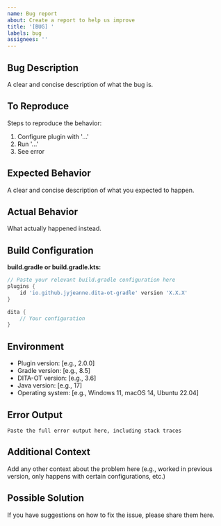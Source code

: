 ```yaml
---
name: Bug report
about: Create a report to help us improve
title: '[BUG] '
labels: bug
assignees: ''
---
```


## Bug Description
A clear and concise description of what the bug is.

## To Reproduce
Steps to reproduce the behavior:
1. Configure plugin with '...'
2. Run '...'
3. See error

## Expected Behavior
A clear and concise description of what you expected to happen.

## Actual Behavior
What actually happened instead.

## Build Configuration

**build.gradle or build.gradle.kts:**
```gradle
// Paste your relevant build.gradle configuration here
plugins {
    id 'io.github.jyjeanne.dita-ot-gradle' version 'X.X.X'
}

dita {
    // Your configuration
}
```

## Environment

- Plugin version: [e.g., 2.0.0]
- Gradle version: [e.g., 8.5]
- DITA-OT version: [e.g., 3.6]
- Java version: [e.g., 17]
- Operating system: [e.g., Windows 11, macOS 14, Ubuntu 22.04]

## Error Output

```
Paste the full error output here, including stack traces
```

## Additional Context
Add any other context about the problem here (e.g., worked in previous version, only happens with certain configurations, etc.)

## Possible Solution
If you have suggestions on how to fix the issue, please share them here.
